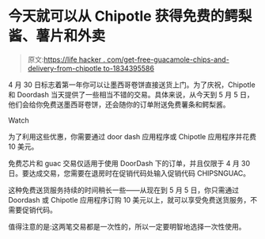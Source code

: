 # 今天就可以从 Chipotle 获得免费的鳄梨酱、薯片和外卖

> 原文:[https://life hacker . com/get-free-guacamole-chips-and-delivery-from-chipotle to-1834395586](https://lifehacker.com/get-free-guacamole-chips-and-delivery-from-chipotle-to-1834395586)

4 月 30 日标志着第一年你可以让墨西哥卷饼直接送货上门。为了庆祝，Chipotle 和 Doordash 当天提供了一些相当不错的交易。具体来说，从今天到 5 月 5 日，他们会给你免费送墨西哥卷饼，还会随你的订单附送免费薯条和鳄梨酱。

Watch

为了利用这些优惠，你需要通过 door dash 应用程序或 Chipotle 应用程序并花费 10 美元。

免费芯片和 guac 交易仅适用于使用 DoorDash 下的订单，并且仅限于 4 月 30 日。要达成交易，您需要在退房时在促销代码处输入促销代码 CHIPSNGUAC。

这种免费送货服务持续的时间稍长一些——从现在到 5 月 5 日，你只需通过 Doordash 或 Chipotle 应用程序订购 10 美元以上，就可以享受免费送货服务，不需要促销代码。

值得注意的是:这两笔交易都是一次性的，所以一定要明智地选择一次性使用。